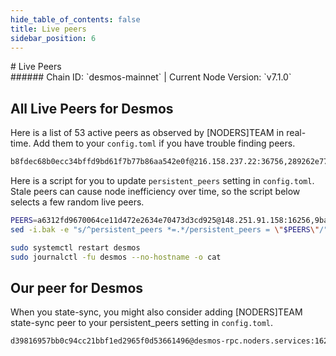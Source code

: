 ```yaml
---
hide_table_of_contents: false
title: Live peers
sidebar_position: 6
---
```


<div class="h1-with-icon icon-desmos">
# Live Peers
</div>
###### Chain ID: `desmos-mainnet` | Current Node Version: `v7.1.0`

## All Live Peers for Desmos
Here is a list of 53 active peers as observed by [NODERS]TEAM in real-time. Add them to your `config.toml` if you have trouble finding peers.

```bash
b8fdec68b0ecc34bffd9bd61f7b77b86aa542e0f@216.158.237.22:36756,289262e770c1f77270f3dce57ae514e11c3f6c62@203.135.141.134:26656,23721024ea06e3610ab1f6a34b51f592cd1a3589@139.162.81.104:26656,66003f0e8b34834864ffbd6d031bc2ca4d20800f@15.235.115.147:11600,d143dd53286c60ebf7e3e33407c44510871b5766@167.235.2.246:41956,d1e5923690408d802aa8878191248cf8cc44b938@84.247.161.70:26656,e5436eb9ad22ee822bf8483d44c14b228bc2b626@65.21.134.243:26656,35031426af5bd8328284e72177829c2a1e319f02@139.162.194.206:26656,45105c7241068904bdf5a32c86ee45979794637f@212.71.238.55:26656,9ba7ce8d39b5161fcd6cf2447010bbec42d4692b@141.94.73.39:36756,a69b71dea385113cbe3ff12ed704b78ad06db3f3@172.105.7.249:26656,55ace2b3c12af52e9cc442587a596b5daaaf67f8@161.97.69.121:26650,01fc8a5adb7273463104d47de5f2068114698b11@45.79.253.104:26656,852e7b4f29e9d901e0f1e4389a375bee6e34138a@37.187.149.93:26686,8dacaa3db6236875ef84e46d96c594bf6fdde48e@51.161.87.146:29656,ceba918a8415a3849073ead8ef0cb34b45f7aa78@176.9.125.110:43596,e6177478045e49e41e9101bd10e2e946895a3f79@172.104.53.10:26656,0552b9272465633cc6a3ab723fc02681178884b2@85.208.48.252:23656,6a85e45e2f056f820f5903d40f2e5519224131eb@5.10.24.70:26656,a6312fd9670064ce11d472e2634e70473d3cd925@148.251.91.158:16256,d05a8f76bfead024501dcdb69a81cfa6555d9c3a@65.108.236.5:16256,be472c0ba2fd327347cce48613b4df66f6571fd7@176.191.97.120:26656,e8ff89b51d9fbf594e7f9237f01a6a2f19c44725@65.21.91.99:36656,fbb4b9b9d7cba4e539f8240df237ac65d03122ba@37.27.85.32:26656,37e21d7d1e73eba4d7b3ff80efa2cce477e5c6ce@148.113.214.12:11600,0e1566571ddd0d57d8228a4115926730ecd1e56d@141.95.66.131:16256,4690b39ddb3c5952e9b0362e197c3c203715f2bc@135.181.223.194:26656,77ca259c8738cfd3e2115de36ee7a99324800025@23.88.72.34:32270,727ef71c8f0eb9055e226a5f0a3ebb2079cee1a5@213.136.88.233:16256,862f0129322c2a0872e6440e5e896cabef0146fe@185.225.232.183:26656,af8cf7e76cebe866689e34d0fda5a15a895e05f8@85.237.193.110:26656,76a72552810c443d39c7ffafead34a4c96bd37e9@164.68.107.173:26656,86854c9da9a050d9146849975d23981c3ec7de2c@65.108.126.22:26716,c880aded1fd96647e85bd301c18dafb6ae7dd3a8@5.9.121.55:41856,c87797b83387e99211538145f7283a3c28dc0b02@65.109.88.251:37656,31f730318be7ac46b8432687d205cb0bfe610ae0@65.109.61.25:26656,fc9bf4531ddeb66c19c8b6e541cb25e327dbef8d@103.180.28.94:26656,85d4fb8658b5fa7cab31051a2478fb8818dbb65c@148.251.43.226:36656,a5a82439c9505c18716bb17582897baa94d3e510@103.180.28.211:26656,dfdd78e6c0954070fb57aa8f2f896e05fe1810bb@172.105.86.65:26656,c92a747a49221fc8a431718268df6b9b15f5016d@142.132.149.171:16256,6b4f8ccaa793ce8e42a176401e0aea319655d4f1@144.91.125.55:26656,982e00163e22ea0dab6f9f4fa2cdc07c5f410207@144.76.195.75:45656,6a25b1568b5ddfd9294574b7e000c4612463a960@198.37.112.78:26656,0425f6de873d616280fa0f6f15870cd1d98807a0@172.110.97.188:26656,82f3df2a67cda343ae9a3ef38ffef62ed17203ed@104.193.254.34:26656,8b3f98743212473636bcea8e588afdbce26e479a@65.108.131.190:28156,e0aa62e0f0fa2d951106d3fa2baee3b6107e99ce@65.21.201.244:26726,ab36cd1f9d18b12db8c0fa1a8009fe36bb9fa737@184.107.57.134:11600,6dabce67a9e75edb290bda7bf80b26aa47d87192@67.211.210.50:26656,5c86915026093f9a2f81e5910107cf14676b48fc@96.126.124.61:26656,3ca2aa0ec1f0ee243cb9c52dedc7653b02ffb94a@45.33.14.172:26656,4ce686d9e5fe4b115a347c0f84aa1c0a64d18dfa@5.39.81.121:26656
```

Here is a script for you to update `persistent_peers` setting in `config.toml`. Stale peers can cause node inefficiency over time, so the script below selects a few random live peers.

```bash
PEERS=a6312fd9670064ce11d472e2634e70473d3cd925@148.251.91.158:16256,9ba7ce8d39b5161fcd6cf2447010bbec42d4692b@141.94.73.39:36756,0425f6de873d616280fa0f6f15870cd1d98807a0@172.110.97.188:26656,dfdd78e6c0954070fb57aa8f2f896e05fe1810bb@172.105.86.65:26656,982e00163e22ea0dab6f9f4fa2cdc07c5f410207@144.76.195.75:45656
sed -i.bak -e "s/^persistent_peers *=.*/persistent_peers = \"$PEERS\"/" ~/.desmos/config/config.toml

sudo systemctl restart desmos
sudo journalctl -fu desmos --no-hostname -o cat
```

## Our peer for Desmos
When you state-sync, you might also consider adding [NODERS]TEAM state-sync peer to your persistent_peers setting in `config.toml`.

```bash
d39816957bb0c94cc21bbf1ed2965f0d53661496@desmos-rpc.noders.services:16256
```
